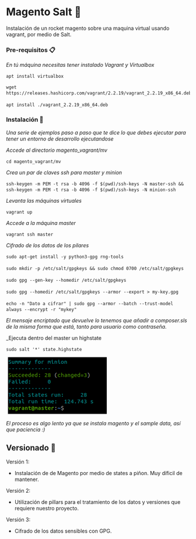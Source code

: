 # Magento Salt 🚀

Instalación de un rocket magento sobre una maquina virtual usando vagrant, por medio de Salt.

### Pre-requisitos 📋

_En tú máquina necesitas tener instalado Vagrant y Virtualbox_

```
apt install virtualbox
```

```
wget https://releases.hashicorp.com/vagrant/2.2.19/vagrant_2.2.19_x86_64.deb

apt install ./vagrant_2.2.19_x86_64.deb
```

### Instalación 🔧

_Una serie de ejemplos paso a paso que te dice lo que debes ejecutar para tener un entorno de desarrollo ejecutandose_

_Accede al directorio magento_vagrant/mv_

```
cd magento_vagrant/mv
```

_Crea un par de claves ssh para master y minion_

```
ssh-keygen -m PEM -t rsa -b 4096 -f $(pwd)/ssh-keys -N master-ssh && ssh-keygen -m PEM -t rsa -b 4096 -f $(pwd)/ssh-keys -N minion-ssh
```

_Levanta las máquinas virtuales_

```
vagrant up
```

_Accede a la máquina master_

```
vagrant ssh master
```

_Cifrado de los datos de los pilares_

```
sudo apt-get install -y python3-gpg rng-tools

sudo mkdir -p /etc/salt/gpgkeys && sudo chmod 0700 /etc/salt/gpgkeys

sudo gpg --gen-key --homedir /etc/salt/gpgkeys

sudo gpg --homedir /etc/salt/gpgkeys --armor --export > my-key.gpg

echo -n "Dato a cifrar" | sudo gpg --armor --batch --trust-model always --encrypt -r "mykey"

```

_El mensaje encriptado que devuelve lo tenemos que añadir a composer.sls de la misma forma que está, tanto para usuario como contraseña._

_Ejecuta dentro del master un highstate

```
sudo salt '*' state.highstate
```

![Resultado del highstate](https://raw.githubusercontent.com/jorosmayor/magento-salt/main/img/Captura%20desde%202023-01-09%2011-47-52.png)

_El proceso es algo lento ya que se instala magento y el sample data, así que paciencia :)_

## Versionado 📌

Versión 1:
- Instalación de de Magento por medio de states a piñon. Muy díficil de mantener.

Versión 2:
- Utilización de pillars para el tratamiento de los datos y versiones que requiere nuestro proyecto.

Versión 3:
- Cifrado de los datos sensibles con GPG.
